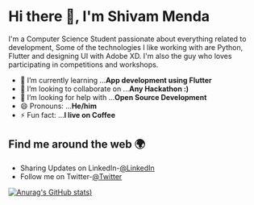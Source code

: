 <h1>Hi there 👋, I'm Shivam Menda</h1>

I'm a Computer Science Student passionate about everything related to development, Some of the technologies I like working with are Python, Flutter and designing UI with Adobe XD. I'm also the guy who loves participating in competitions and workshops.  


- 🌱 I’m currently learning ...<b>App development using Flutter</b>
- 👯 I’m looking to collaborate on ...<b>Any Hackathon :)</b>
- 🤔 I’m looking for help with ...<b>Open Source Development</b>
- 😄 Pronouns: ...<b>He/him</b>
- ⚡ Fun fact: ...<b>I live on Coffee</b>

<h2>Find me around the web 🌍</h2>

- Sharing Updates on LinkedIn-<a href="https://www.linkedin.com/in/shivam-menda-324169205/">@LinkedIn</a>
- Follow me on Twitter-<a href="https://twitter.com/ShivamMenda">@Twitter</a>

[![Anurag's GitHub stats](https://github-readme-stats.vercel.app/api?username=shivammenda&show_icons=true&theme=dracula))](https://github.com/anuraghazra/github-readme-stats)
